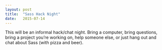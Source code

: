 ```yaml
---
layout: post
title:  "Sass Hack Night"
date:   2015-07-14
---
```


This will be an informal hack/chat night. Bring a computer, bring questions, bring a project you’re working on, help someone else, or just hang out and chat about Sass (with pizza and beer).
